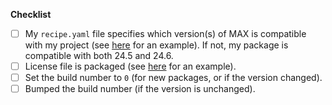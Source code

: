 **Checklist**
- [ ] My `recipe.yaml` file specifies which version(s) of MAX is compatible with my project (see [here](https://github.com/modular/modular-community/blob/main/recipes/endia/recipe.yaml) for an example). If not, my package is compatible with both 24.5 and 24.6.
- [ ] License file is packaged (see [here](https://github.com/modular/modular-community/blob/dbe0200598733fea411ee2246507705e8ea07a32/recipes/hue/recipe.yaml#L33-L40) for an example).
- [ ] Set the build number to `0` (for new packages, or if the version changed).
- [ ] Bumped the build number (if the version is unchanged).
